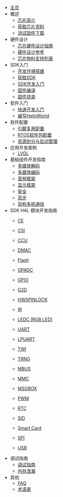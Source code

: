 - [主页](README.md)
- 概述
  - [芯片简介](r128/about_chip.md)
  - [获取芯片资料](r128/get_chip_ds.md)
  - [测试固件下载](r128/test_img.md)
- 硬件设计
  - [芯片硬件设计指南](hardware/hardware_design.md)
  - [硬件设计参考](hardware/ref_hardware_design.md)
  - [芯片物料支持列表](hardware/chip_support_list.md)
- SDK入门
  - [开发环境搭建](r128/sdk_intro/prepare_dev_env.md)
  - [获取SDK](r128/sdk_intro/get_sdk.md)
  - [SDK开发入门](r128/sdk_intro/sdk_intro.md)
  - [固件编译](r128/sdk_intro/setup_img.md)
  - [固件烧录](r128/sdk_intro/flash_img.md)
- 软件入门
  - [快速开发入门](r128/quick_start.md)
  - [编写HelloWorld](r128/hello_world.md)
- 软件配置
  - [引脚复用配置](sdk_base/gpio_mux.md)
  - [RTOS软件包配置](sdk_base/rtos_package.md)
  - [资源划分与启动管理](sdk_base/boot_up.md)
- 应用开发案例
  - [LVGL](demo/lvgl.md)
- 基础组件开发指南
  - [多媒体解码](sdk_base/multimedia_dec.md)
  - [多媒体编码](sdk_base/multimedia_enc.md)
  - [音频框架](sdk_base/audio.md)
  - [显示框架](sdk_base/disp.md)
  - [安全](sdk_base/sos.md)
  - [蓝牙](sdk_base/bluetooth.md)
  - [异构多核通信](sdk_base/amp.md)
- SDK HAL 模块开发指南
  - [CE](sdk_module/ce.md)
  - [CSI](sdk_module/csi.md)
  - [CCU](sdk_module/ccu.md)
  - [DMAC](sdk_module/dmac.md)
  - [Flash](sdk_module/flash.md)
  - [GPADC](sdk_module/gpadc.md)
  - [GPIO](sdk_module/gpio.md)
  - [G2D](sdk_module/g2d.md)
  - [HWSPINLOCK](sdk_module/spin.md)
  - [IR](sdk_module/ir.md)
  - [LEDC (RGB LED)](sdk_module/ledc.md)
  - [UART](sdk_module/uart.md)
  - [LPUART](sdk_module/lpuart.md)
  
  - [TWI](sdk_module/twi.md)
  
  - [TRNG](sdk_module/trng.md)
  - [MBUS](sdk_module/mbus.md)
  - [MMC](sdk_module/mmc.md)
  - [MSGBOX](sdk_module/msgbox.md)
  - [PWM](sdk_module/pwm.md)
  - [RTC](sdk_module/rtc.md)
  - [SID](sdk_module/sid.md)
  - [Smart Card](sdk_module/smartcard.md)
  - [SPI](sdk_module/spi.md)
  - [USB](sdk_module/usb.md)
- 调试指南
  - [调试指南](debug/debug_info.md)
  - [内存泄漏](debug/memleak.md)
- 其他
  - [FAQ](others/faq.md)
  - [术语表](others/term.md)